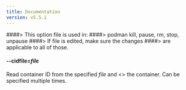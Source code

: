 ```yaml
---
title: Documentation
version: v5.5.1
---
```


####> This option file is used in:
####>   podman kill, pause, rm, stop, unpause
####> If file is edited, make sure the changes
####> are applicable to all of those.
#### **--cidfile**=*file*

Read container ID from the specified *file* and <<subcommand>> the container.
Can be specified multiple times.
